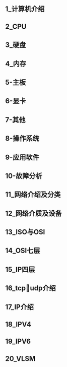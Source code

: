 ## 1_计算机介绍

## 2_CPU

## 3_硬盘

## 4_内存

## 5-主板

## 6-显卡

## 7-其他

## 8-操作系统

## 9-应用软件

## 10-故障分析

## 11_网络介绍及分类

## 12_网络介质及设备

## 13_ISO与OSI

## 14_OSI七层

## 15_IP四层

## 16_tcpudp介绍

## 17_IP介绍

## 18_IPV4

## 19_IPV6

## 20_VLSM

